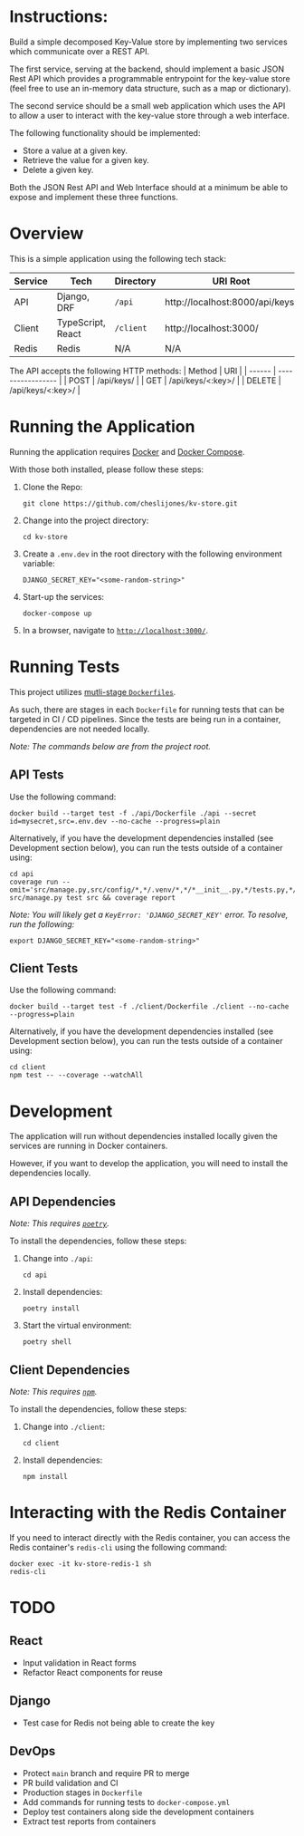 # Instructions: 
Build a simple decomposed Key-Value store by implementing two services which communicate over a REST API. 

The first service, serving at the backend, should implement a basic JSON Rest API which provides a programmable entrypoint for the key-value store (feel free to use an in-memory data structure, such as a map or dictionary). 

The second service should be a small web application which uses the API to allow a user to interact with the key-value store through a web interface.

The following functionality should be implemented:

- Store a value at a given key.
- Retrieve the value for a given key.
- Delete a given key.

Both the JSON Rest API and Web Interface should at a minimum be able to expose and implement these three functions.

# Overview
This is a simple application using the following tech stack:

| Service | Tech              | Directory | URI Root                        | Port   |
| ------- | ----------------- | ----------| ------------------------------- | ------ |
| API     | Django, DRF       | `/api`    | http://localhost:8000/api/keys/ | `8000` |
| Client  | TypeScript, React | `/client` | http://localhost:3000/          | `3000` |
| Redis   | Redis             | N/A       | N/A                             | `6379` |

The API accepts the following HTTP methods:
| Method | URI               |
| ------ | ----------------- |
| POST   | /api/keys/        |
| GET    | /api/keys/<:key>/ |
| DELETE | /api/keys/<:key>/ |

# Running the Application
Running the application requires [Docker](https://docs.docker.com/get-docker/) and [Docker Compose](https://docs.docker.com/compose/).

With those both installed, please follow these steps:

1. Clone the Repo:

   ```
   git clone https://github.com/cheslijones/kv-store.git
   ```

2. Change into the project directory:

   ```
   cd kv-store
   ```

3. Create a `.env.dev` in the root directory with the following environment variable:

   ```
   DJANGO_SECRET_KEY="<some-random-string>"
   ```

4. Start-up the services:

   ```
   docker-compose up
   ```

5. In a browser, navigate to [`http://localhost:3000/`](http://localhost:3000).

# Running Tests
This project utilizes [mutli-stage `Dockerfiles`](https://docs.docker.com/develop/develop-images/multistage-build/).

As such, there are stages in each `Dockerfile` for running tests that can be targeted in CI / CD pipelines. Since the tests are being run in a container, dependencies are not needed locally.

*Note: The commands below are from the project root.*

## API Tests
Use the following command:

```
docker build --target test -f ./api/Dockerfile ./api --secret id=mysecret,src=.env.dev --no-cache --progress=plain
```

Alternatively, if you have the development dependencies installed (see Development section below), you can run the tests outside of a container using:

```
cd api
coverage run --omit='src/manage.py,src/config/*,*/.venv/*,*/*__init__.py,*/tests.py,*/admin.py' src/manage.py test src && coverage report
```
*Note: You will likely get a `KeyError: 'DJANGO_SECRET_KEY'` error. To resolve, run the following:*

```
export DJANGO_SECRET_KEY="<some-random-string>"
```

## Client Tests
Use the following command:

```
docker build --target test -f ./client/Dockerfile ./client --no-cache --progress=plain
```

Alternatively, if you have the development dependencies installed (see Development section below), you can run the tests outside of a container using:

```
cd client
npm test -- --coverage --watchAll
```

# Development
The application will run without dependencies installed locally given the services are running in Docker containers.

However, if you want to develop the application, you will need to install the dependencies locally.

## API Dependencies
*Note: This requires [`poetry`](https://python-poetry.org/docs/#installation).*

To install the dependencies, follow these steps:

1. Change into `./api`:

   ```
   cd api
   ```  

2. Install dependencies:

   ```
   poetry install
   ```

3. Start the virtual environment:

   ```
   poetry shell
   ```

## Client Dependencies
*Note: This requires [`npm`]( https://nodejs.org/en/download/package-manager/).*

To install the dependencies, follow these steps:

1. Change into `./client`:

   ```
   cd client
   ```  

2. Install dependencies:

   ```
   npm install
   ```

# Interacting with the Redis Container
If you need to interact directly with the Redis container, you can access the Redis container's `redis-cli` using the following command:
```
docker exec -it kv-store-redis-1 sh 
redis-cli
```

# TODO
## React
- Input validation in React forms
- Refactor React components for reuse

## Django
- Test case for Redis not being able to create the key

## DevOps
- Protect `main` branch and require PR to merge
- PR build validation and CI
- Production stages in `Dockerfile`
- Add commands for running tests to `docker-compose.yml`
- Deploy test containers along side the development containers
- Extract test reports from containers

